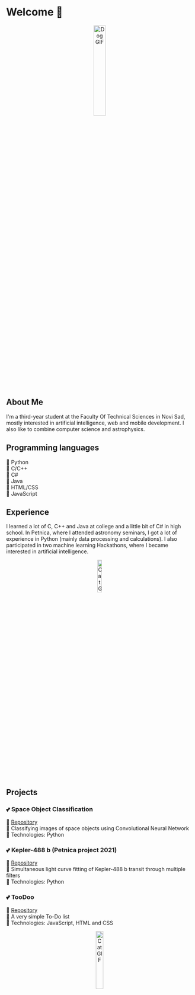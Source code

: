 # Welcome 🌹

<div align="center">
<img src = "https://media.giphy.com/media/MA2k5iLXwtdEqjEYY3/giphy.gif" alt="Dog GIF" width = "25%">
</div>

## About Me

I'm a third-year student at the Faculty Of Technical Sciences in Novi Sad, mostly interested in artificial intelligence, web and mobile development. I also like to combine computer science and astrophysics.

## Programming languages

🌙 Python <br>
🌙 C/C++  <br>
🌙 C#  <br>
🌙 Java <br>
🌙 HTML/CSS <br>
🌙 JavaScript

## Experience

I learned a lot of C, C++ and Java at college and a little bit of C# in high school. In Petnica, where I attended astronomy seminars, I got a lot of experience in Python (mainly data processing and calculations). I also participated in two machine learning Hackathons, where I became interested in artificial intelligence.

<div align="center">
<img src = "https://media.giphy.com/media/OfgFXNVi8gnEXvbske/giphy.gif" alt="Cat GIF" width = "15%">
</div>

## Projects

### 💕 Space Object Classification

💠 [Repository](https://github.com/natasarad02/space-object-classification) <br>
💠 Classifying images of space objects using Convolutional Neural Network <br>
💠 Technologies: Python

### 💕 Kepler-488 b (Petnica project 2021)

💠 [Repository](https://github.com/natasarad02/kepler-488b) <br>
💠 Simultaneous light curve fitting of Kepler-488 b transit through multiple filters <br>
💠 Technologies: Python

### 💕 TooDoo

💠 [Repository](https://github.com/natasarad02/TooDoo) <br>
💠 A very simple To-Do list <br>
💠 Technologies: JavaScript, HTML and CSS <br>


<div align="center">
<img src = "https://media.giphy.com/media/eJ4hcjD3H9DZcO8Qo0/giphy.gif" alt="Cat GIF" width = "20%">
</div>

